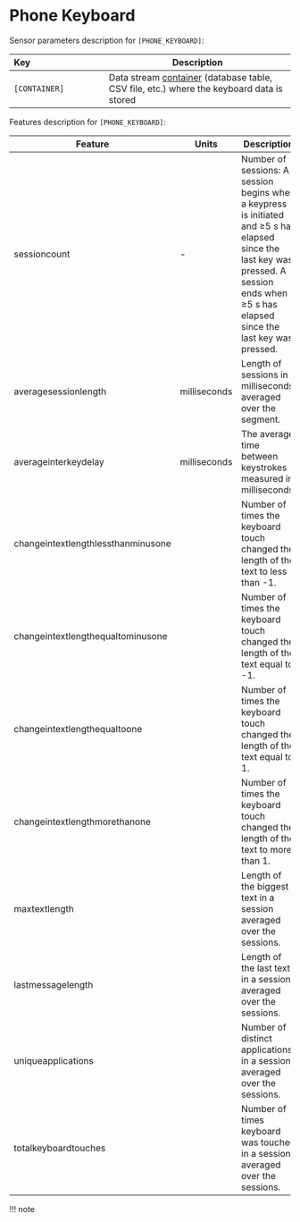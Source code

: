# Phone Keyboard

Sensor parameters description for `[PHONE_KEYBOARD]`:

|Key&nbsp;&nbsp;&nbsp;&nbsp;&nbsp;&nbsp;&nbsp;&nbsp;&nbsp;&nbsp;&nbsp;&nbsp;&nbsp;&nbsp;&nbsp;&nbsp;&nbsp;&nbsp;&nbsp;&nbsp;&nbsp;&nbsp;&nbsp;&nbsp;&nbsp;&nbsp;&nbsp;&nbsp;&nbsp;            | Description |
|----------------|-----------------------------------------------------------------------------------------------------------------------------------
|`[CONTAINER]`| Data stream [container](../../datastreams/data-streams-introduction/) (database table, CSV file, etc.) where the keyboard data is stored


Features description for `[PHONE_KEYBOARD]`:

|Feature                    |Units      |Description|
|-------------------------- |---------- |---------------------------|
|sessioncount                                            | -    |Number of sessions: A session begins when a keypress is initiated and ≥5 s has elapsed since the last key was pressed. A session ends when ≥5 s has elapsed since the last key was pressed.
|averagesessionlength                                           | milliseconds          | Length of sessions in milliseconds averaged over the segment.
|averageinterkeydelay                                                |milliseconds        |The average time between keystrokes measured in milliseconds.
|changeintextlengthlessthanminusone                                                 |         | Number of times the keyboard touch changed the length of the text to less than -1.
|changeintextlengthequaltominusone                                                 |         | Number of times the keyboard touch changed the length of the text equal to -1.
|changeintextlengthequaltoone                                                 |         | Number of times the keyboard touch changed the length of the text equal to 1.
|changeintextlengthmorethanone                                                 |         | Number of times the keyboard touch changed the length of the text to more than 1.
|maxtextlength                                                      |        | Length of the biggest text in a session averaged over the sessions.
|lastmessagelength                                                  |       | Length of the last text in a session averaged over the sessions.
|uniqueapplications                                                 |       | Number of distinct applications in a session averaged over the sessions.
|totalkeyboardtouches                                               |       | Number of times keyboard was touched in a session averaged over the sessions.

!!! note